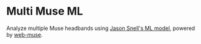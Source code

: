 # Multi Muse ML
Analyze multiple Muse headbands using [Jason Snell's ML model](https://github.com/jasonjsnell/Muse-ML-MIDI), powered by [web-muse](https://github.com/itayinbarr/web-muse).
